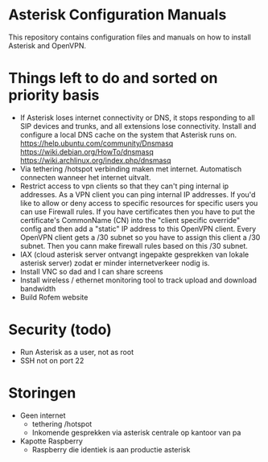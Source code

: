 # Asterisk Configuration Manuals
This repository contains configuration files and manuals on how to install Asterisk and OpenVPN.

# Things left to do and sorted on priority basis
- If Asterisk loses internet connectivity or DNS, it stops responding to all SIP devices and trunks, and all extensions lose connectivity. Install and configure a local DNS cache on the system that Asterisk runs on.
https://help.ubuntu.com/community/Dnsmasq
https://wiki.debian.org/HowTo/dnsmasq
https://wiki.archlinux.org/index.php/dnsmasq
- Via tethering /hotspot verbinding maken met internet. Automatisch connecten wanneer het internet uitvalt.
- Restrict access to vpn clients so that they can't ping internal ip addresses. As a VPN client you can ping internal IP addresses.
If you'd like to allow or deny access to specific resources for specific users you can use Firewall rules.
If you have certificates then you have to put the certificate's CommonName (CN) into the "client specific override" config and then add a "static" IP address to this OpenVPN client. Every OpenVPN client gets a /30 subnet so you have to assign this client a /30 subnet. Then you cann make firewall rules based on this /30 subnet.
- IAX (cloud asterisk server ontvangt ingepakte gesprekken van lokale asterisk server) zodat er minder internetverkeer nodig is.
- Install VNC so dad and I can share screens 
- Install wireless / ethernet monitoring tool to track upload and download bandwidth 
- Build Rofem website

# Security (todo)
- Run Asterisk as a user, not as root
- SSH not on port 22

# Storingen
- Geen internet
  * tethering /hotspot
  * Inkomende gesprekken via asterisk centrale op kantoor van pa
- Kapotte Raspberry
  * Raspberry die identiek is aan productie asterisk
